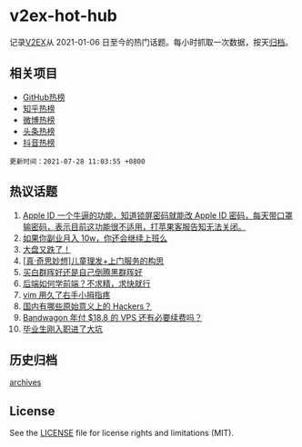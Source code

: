 # v2ex-hot-hub

 记录[V2EX](https://www.v2ex.com/)从 2021-01-06 日至今的热门话题。每小时抓取一次数据，按天[归档](archives)。
 
 ## 相关项目

- [GitHub热榜](https://github.com/snaildev/github-hot-hub)
- [知乎热榜](https://github.com/snaildev/zhihu-hot-hub)
- [微博热榜](https://github.com/snaildev/weibo-hot-hub)
- [头条热榜](https://github.com/snaildev/toutiao-hot-hub)
- [抖音热榜](https://github.com/snaildev/douyin-hot-hub)


 `更新时间：2021-07-28 11:03:55 +0800`

## 热议话题

1. [Apple ID 一个牛逼的功能，知道锁屏密码就能改 Apple ID 密码，每天带口罩输密码，表示目前这功能很不适用，打苹果客服告知无法关闭。](https://www.v2ex.com/t/792015)
1. [如果你副业月入 10w，你还会继续上班么](https://www.v2ex.com/t/792067)
1. [大盘又跌了！](https://www.v2ex.com/t/792061)
1. [[真·奇思妙想]儿童理发+上门服务的构思](https://www.v2ex.com/t/792047)
1. [买白群晖好还是自己倒腾黑群晖好](https://www.v2ex.com/t/792068)
1. [后端如何学前端？不求精，求快就行](https://www.v2ex.com/t/792134)
1. [vim 用久了右手小拇指疼](https://www.v2ex.com/t/792022)
1. [国内有哪些原始意义上的 Hackers？](https://www.v2ex.com/t/792111)
1. [Bandwagon 年付 $18.8 的 VPS 还有必要续费吗？](https://www.v2ex.com/t/792085)
1. [毕业生刚入职进了大坑](https://www.v2ex.com/t/792156)

## 历史归档

[archives](archives)

## License

See the [LICENSE](LICENSE) file for license rights and limitations (MIT).
